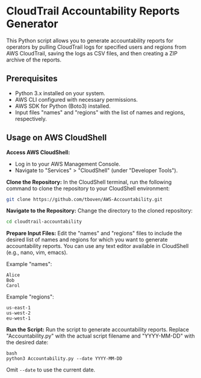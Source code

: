 # CloudTrail Accountability Reports Generator

This Python script allows you to generate accountability reports for operators by pulling CloudTrail logs for specified users and regions from AWS CloudTrail, saving the logs as CSV files, and then creating a ZIP archive of the reports.

## Prerequisites

- Python 3.x installed on your system.
- AWS CLI configured with necessary permissions.
- AWS SDK for Python (Boto3) installed.
- Input files "names" and "regions" with the list of names and regions, respectively.

## Usage on AWS CloudShell

**Access AWS CloudShell:**
- Log in to your AWS Management Console.
- Navigate to "Services" > "CloudShell" (under "Developer Tools").

**Clone the Repository:**
In the CloudShell terminal, run the following command to clone the repository to your CloudShell environment:

```bash
git clone https://github.com/tboven/AWS-Accountability.git
```
**Navigate to the Repository:**
Change the directory to the cloned repository:

```bash
cd cloudtrail-accountability
```

**Prepare Input Files:**
Edit the "names" and "regions" files to include the desired list of names and regions for which you want to generate accountability reports. You can use any text editor available in CloudShell (e.g., nano, vim, emacs).

Example "names":
```
Alice
Bob
Carol
```

Example "regions":
```
us-east-1
us-west-2
eu-west-1
```

**Run the Script:**
Run the script to generate accountability reports. Replace "Accountability.py" with the actual script filename and "YYYY-MM-DD" with the desired date:
```
bash
python3 Accountability.py --date YYYY-MM-DD
```
Omit `--date` to use the current date.
